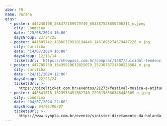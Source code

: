 ```yaml
---
abbr: PR
name: Paraná
gigs:
  - poster: 443240108_268472159679749_603287528850706211_n.jpeg
    city: Londrina
    date: '25/08/2024 16:00'
    daysGroup: 23/24/25
  - poster: 441605742_18308379910194446_1461893274679447226_n.jpg
    city: Curitiba
    date: '14/07/2024 16:00'
    daysGroup: 12/13/14
    ticketsUrl: 'https://showpass.com.br/comprar/1387/suicidal-tendencies'
  - poster: 447705759_18439910632025079_2323678721400223584_n.jpg
    city: Curitiba
    date: '24/11/2024 12:00'
    daysGroup: 22/23/24
    ticketsUrl: >-
      https://pixelticket.com.br/eventos/21273/festival-musica-e-atitude-em-curitiba
  - poster: 448541078_1523933451862740_2296158386346448305_n.jpeg
    city: Londrina
    date: '04/07/2024 22:00'
    daysGroup: 04/05/06/07
    ticketsUrl: >-
      https://www.sympla.com.br/evento/sinister-diretamente-da-holanda-com-os-convidados-locais-guro/2507992
---
```


